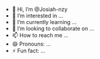 - 👋 Hi, I’m @Josiah-nzy
- 👀 I’m interested in ...
- 🌱 I’m currently learning ...
- 💞️ I’m looking to collaborate on ...
- 📫 How to reach me ...
- 😄 Pronouns: ...
- ⚡ Fun fact: ...

<!---
Josiah-nzy/Josiah-nzy is a ✨ special ✨ repository because its `README.md` (this file) appears on your GitHub profile.
You can click the Preview link to take a look at your changes.
--->
